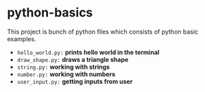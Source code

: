 # python-basics

This project is bunch of python files which consists of python basic examples.

- `hello_world.py:` **prints hello world in the terminal**
- `draw_shape.py:` **draws a triangle shape**    
- `string.py:` **working with strings**
- `number.py:` **working with numbers**
- `user_input.py:` **getting inputs from user**
